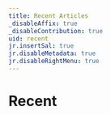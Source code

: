 ```yaml
---
title: Recent Articles
_disableAffix: true
_disableContribution: true
uid: recent
jr.insertSal: true
jr.disableMetadata: true
jr.disableRightMenu: true
---
```


# Recent